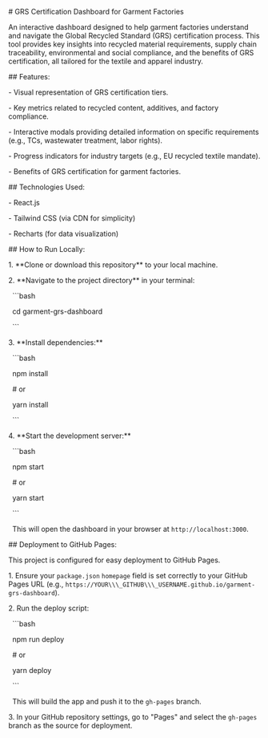 \# GRS Certification Dashboard for Garment Factories



An interactive dashboard designed to help garment factories understand and navigate the Global Recycled Standard (GRS) certification process. This tool provides key insights into recycled material requirements, supply chain traceability, environmental and social compliance, and the benefits of GRS certification, all tailored for the textile and apparel industry.



\## Features:

\- Visual representation of GRS certification tiers.

\- Key metrics related to recycled content, additives, and factory compliance.

\- Interactive modals providing detailed information on specific requirements (e.g., TCs, wastewater treatment, labor rights).

\- Progress indicators for industry targets (e.g., EU recycled textile mandate).

\- Benefits of GRS certification for garment factories.



\## Technologies Used:

\- React.js

\- Tailwind CSS (via CDN for simplicity)

\- Recharts (for data visualization)



\## How to Run Locally:

1\.  \*\*Clone or download this repository\*\* to your local machine.

2\.  \*\*Navigate to the project directory\*\* in your terminal:

    ```bash

    cd garment-grs-dashboard

    ```

3\.  \*\*Install dependencies:\*\*

    ```bash

    npm install

    # or

    yarn install

    ```

4\.  \*\*Start the development server:\*\*

    ```bash

    npm start

    # or

    yarn start

    ```

    This will open the dashboard in your browser at `http://localhost:3000`.



\## Deployment to GitHub Pages:

This project is configured for easy deployment to GitHub Pages.

1\.  Ensure your `package.json` `homepage` field is set correctly to your GitHub Pages URL (e.g., `https://YOUR\\\_GITHUB\\\_USERNAME.github.io/garment-grs-dashboard`).

2\.  Run the deploy script:

    ```bash

    npm run deploy

    # or

    yarn deploy

    ```

    This will build the app and push it to the `gh-pages` branch.

3\.  In your GitHub repository settings, go to "Pages" and select the `gh-pages` branch as the source for deployment.

